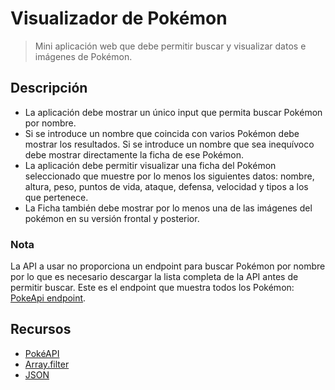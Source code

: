 # Visualizador de Pokémon

> Mini aplicación web que debe permitir buscar y visualizar datos e imágenes de Pokémon.

## Descripción

- La aplicación debe mostrar un único input que permita buscar Pokémon por nombre.
- Si se introduce un nombre que coincida con varios Pokémon debe mostrar los resultados. Si se introduce un nombre que sea inequívoco debe mostrar directamente la ficha de ese Pokémon.
- La aplicación debe permitir visualizar una ficha del Pokémon seleccionado que muestre por lo menos los siguientes datos: nombre, altura, peso, puntos de vida, ataque, defensa, velocidad y tipos a los que pertenece.
- La Ficha también debe mostrar por lo menos una de las imágenes del pokémon en su versión frontal y posterior.

### Nota

La API a usar no proporciona un endpoint para buscar Pokémon por nombre por lo que es necesario descargar la lista completa de la API antes de permitir buscar. Este es el endpoint que muestra todos los Pokémon:
[PokeApi endpoint](https://pokeapi.co/api/v2/pokemon?limit=1126).

## Recursos

- [PokéAPI][1]
- [Array.filter][2]
- [JSON][3]

[1]: https://pokeapi.co/
[2]: https://developer.mozilla.org/en-US/docs/Web/JavaScript/Reference/Global_Objects/Array/filter
[3]: https://developer.mozilla.org/en-US/docs/Learn/JavaScript/Objects/JSON
